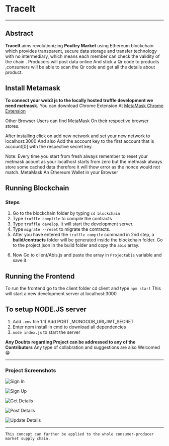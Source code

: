 ﻿# TraceIt
___
## Abstract
**TraceIt** aims revolutionizing **Poultry Market** using Ethereum blockchain which provides transparent, secure data storage and transfer technology with no intermediary, which means each member can check the validity of the chain . Producers will post data online And stick a Qr code to products ,consumers will be able to scan the Qr code and get all the details about product.


## Install Metamask
**To connect your web3 js to the locally hosted truffle development we need metmask.**
You can download Chrome Extension At [MetaMask Chrome Extension](https://chrome.google.com/webstore/detail/metamask/nkbihfbeogaeaoehlefnkodbefgpgknn?hl=en)

Other Browser Users can find MetaMask On their respective browser stores.

After installing click on add new network and set  your new network to localhost:3000
And also Add the account key to the first account that is account[0] with the respective secret key.

Note: Every time you start from fresh always remember to reset your metmask acount as your localhost starts from zero but the metmask always store some cached data therefore it will thow error as the nonce would not match.
MetaMask
An Ethereum Wallet in your Browser

## Running Blockchain
### Steps
1. Go to the blockchain folder by typing `cd blockchain`
2. Type `truffle complile` to compile the contracts
3. Type `truffle develop`. It will start the development server.
4. Type `migrate --reset` to migrate the contracts.
5. After you have entered the `truffle compile` command in 2nd step, a **build/contracts** folder will be generated inside the blockchain folder. Go to the project.json in the build folder and copy the `abis` array.
6) Now Go to client/Abis.js and paste the array in `Projectabis` variable and save it.

## Running the Frontend

To run the frontend go to the client folder cd client and type `npm start`
This will start a new development server at localhost:3000

## To setup NODE.JS server
1) Add `.env` file
	1.1) Add PORT ,MONGODB_URl,JWT_SECRET
2) Enter npm install in cmd to download all dependencies
3) `node index.js` to start the server


**Any Doubts regarding Project can be addressed to any of the Contributors**
Any type of collabration and suggestions are also Welcomed 😁

___
### Project Screenshots
![Sign In](https://challengepost-s3-challengepost.netdna-ssl.com/photos/production/software_photos/001/499/513/datas/gallery.jpg	)

![Sign Up](https://challengepost-s3-challengepost.netdna-ssl.com/photos/production/software_photos/001/499/504/datas/gallery.jpg)

![Get Details](https://challengepost-s3-challengepost.netdna-ssl.com/photos/production/software_photos/001/499/511/datas/gallery.jpg)

![Post Details](https://challengepost-s3-challengepost.netdna-ssl.com/photos/production/software_photos/001/499/510/datas/gallery.jpg)

![Update Details](https://challengepost-s3-challengepost.netdna-ssl.com/photos/production/software_photos/001/499/515/datas/gallery.jpg)

---

	This concept can further be applied to the whole consumer-producer market supply chain.

